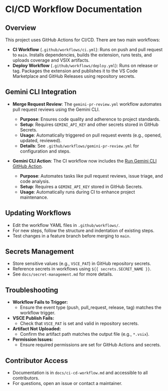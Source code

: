 # CI/CD Workflow Documentation

## Overview

This project uses GitHub Actions for CI/CD. There are two main workflows:

- **CI Workflow** (`.github/workflows/ci.yml`): Runs on push and pull request to `main`. Installs dependencies, builds
  the extension, runs tests, and uploads coverage and VSIX artifacts.
- **Deploy Workflow** (`.github/workflows/deploy.yml`): Runs on release or tag. Packages the extension and publishes it
  to the VS Code Marketplace and GitHub Releases using repository secrets.

## Gemini CLI Integration

- **Merge Request Review**: The `gemini-pr-review.yml` workflow automates pull request reviews using the Gemini CLI.
  - **Purpose**: Ensures code quality and adherence to project standards.
  - **Setup**: Requires `GEMINI_API_KEY` and other secrets stored in GitHub Secrets.
  - **Usage**: Automatically triggered on pull request events (e.g., opened, updated, reviewed).
  - **Details**: See `.github/workflows/gemini-pr-review.yml` for configuration and steps.

- **Gemini CLI Action**: The CI workflow now includes the
  [Run Gemini CLI GitHub Action](https://github.com/marketplace/actions/run-gemini-cli).
  - **Purpose**: Automates tasks like pull request reviews, issue triage, and code analysis.
  - **Setup**: Requires a `GEMINI_API_KEY` stored in GitHub Secrets.
  - **Usage**: Automatically runs during CI to enhance project maintenance.

## Updating Workflows

- Edit the workflow YAML files in `.github/workflows/`.
- For new steps, follow the structure and indentation of existing steps.
- Test changes in a feature branch before merging to `main`.

## Secrets Management

- Store sensitive values (e.g., `VSCE_PAT`) in GitHub repository secrets.
- Reference secrets in workflows using `${{ secrets.SECRET_NAME }}`.
- See `docs/secret-management.md` for more details.

## Troubleshooting

- **Workflow Fails to Trigger:**
  - Ensure the event type (push, pull_request, release, tag) matches the workflow trigger.
- **VSCE Publish Fails:**
  - Check that `VSCE_PAT` is set and valid in repository secrets.
- **Artifact Not Uploaded:**
  - Confirm the artifact path matches the output file (e.g., `*.vsix`).
- **Permission Issues:**
  - Ensure required permissions are set for GitHub Actions and secrets.

## Contributor Access

- Documentation is in `docs/ci-cd-workflow.md` and accessible to all contributors.
- For questions, open an issue or contact a maintainer.
